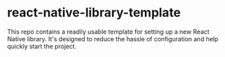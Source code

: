 # react-native-library-template
This repo contains a readily usable template for setting up a new React Native library. It's designed to reduce the hassle of configuration and help quickly start the project.

